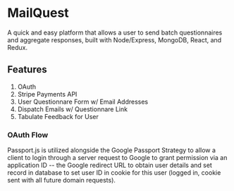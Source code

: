# MailQuest

A quick and easy platform that allows a user to send batch questionnaires and aggregate responses, built with Node/Express, MongoDB, React, and Redux.

## Features

1. OAuth
2. Stripe Payments API
3. User Questionnare Form w/ Email Addresses
4. Dispatch Emails w/ Questionnare Link
5. Tabulate Feedback for User

### OAuth Flow

Passport.js is utilized alongside the Google Passport Strategy to allow a client to login through a server request to Google to grant permission via an application ID -- the Google redirect URL to obtain user details and set record in database to set user ID in cookie for this user (logged in, cookie sent with all future domain requests).